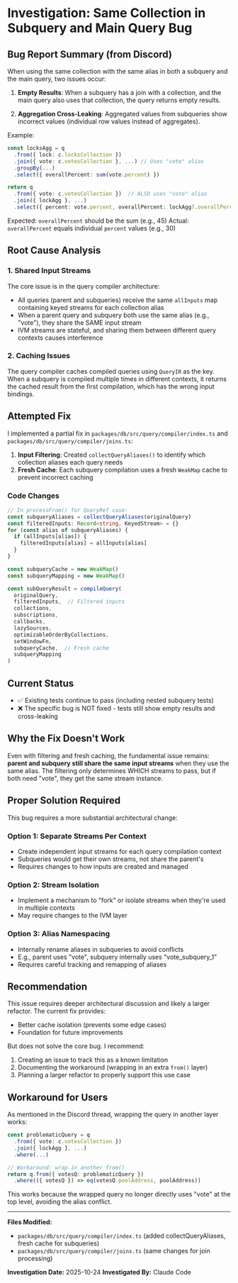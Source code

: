 # Investigation: Same Collection in Subquery and Main Query Bug

## Bug Report Summary (from Discord)

When using the same collection with the same alias in both a subquery and the main query, two issues occur:

1. **Empty Results**: When a subquery has a join with a collection, and the main query also uses that collection, the query returns empty results.

2. **Aggregation Cross-Leaking**: Aggregated values from subqueries show incorrect values (individual row values instead of aggregates).

Example:
```typescript
const locksAgg = q
  .from({ lock: c.locksCollection })
  .join({ vote: c.votesCollection }, ...) // Uses "vote" alias
  .groupBy(...)
  .select({ overallPercent: sum(vote.percent) })

return q
  .from({ vote: c.votesCollection })  // ALSO uses "vote" alias
  .join({ lockAgg }, ...)
  .select({ percent: vote.percent, overallPercent: lockAgg?.overallPercent })
```

Expected: `overallPercent` should be the sum (e.g., 45)
Actual: `overallPercent` equals individual `percent` values (e.g., 30)

## Root Cause Analysis

###  1. Shared Input Streams

The core issue is in the query compiler architecture:

- All queries (parent and subqueries) receive the same `allInputs` map containing keyed streams for each collection alias
- When a parent query and subquery both use the same alias (e.g., "vote"), they share the SAME input stream
- IVM streams are stateful, and sharing them between different query contexts causes interference

### 2. Caching Issues

The query compiler caches compiled queries using `QueryIR` as the key. When a subquery is compiled multiple times in different contexts, it returns the cached result from the first compilation, which has the wrong input bindings.

## Attempted Fix

I implemented a partial fix in `packages/db/src/query/compiler/index.ts` and `packages/db/src/query/compiler/joins.ts`:

1. **Input Filtering**: Created `collectQueryAliases()` to identify which collection aliases each query needs
2. **Fresh Cache**: Each subquery compilation uses a fresh `WeakMap` cache to prevent incorrect caching

### Code Changes

```typescript
// In processFrom() for QueryRef case:
const subqueryAliases = collectQueryAliases(originalQuery)
const filteredInputs: Record<string, KeyedStream> = {}
for (const alias of subqueryAliases) {
  if (allInputs[alias]) {
    filteredInputs[alias] = allInputs[alias]
  }
}

const subqueryCache = new WeakMap()
const subqueryMapping = new WeakMap()

const subQueryResult = compileQuery(
  originalQuery,
  filteredInputs,  // Filtered inputs
  collections,
  subscriptions,
  callbacks,
  lazySources,
  optimizableOrderByCollections,
  setWindowFn,
  subqueryCache,  // Fresh cache
  subqueryMapping
)
```

## Current Status

- ✅ Existing tests continue to pass (including nested subquery tests)
- ❌ The specific bug is NOT fixed - tests still show empty results and cross-leaking

## Why the Fix Doesn't Work

Even with filtering and fresh caching, the fundamental issue remains: **parent and subquery still share the same input streams** when they use the same alias. The filtering only determines WHICH streams to pass, but if both need "vote", they get the same stream instance.

## Proper Solution Required

This bug requires a more substantial architectural change:

### Option 1: Separate Streams Per Context
- Create independent input streams for each query compilation context
- Subqueries would get their own streams, not share the parent's
- Requires changes to how inputs are created and managed

### Option 2: Stream Isolation
- Implement a mechanism to "fork" or isolate streams when they're used in multiple contexts
- May require changes to the IVM layer

### Option 3: Alias Namespacing
- Internally rename aliases in subqueries to avoid conflicts
- E.g., parent uses "vote", subquery internally uses "vote_subquery_1"
- Requires careful tracking and remapping of aliases

## Recommendation

This issue requires deeper architectural discussion and likely a larger refactor. The current fix provides:
- Better cache isolation (prevents some edge cases)
- Foundation for future improvements

But does not solve the core bug. I recommend:

1. Creating an issue to track this as a known limitation
2. Documenting the workaround (wrapping in an extra `from()` layer)
3. Planning a larger refactor to properly support this use case

## Workaround for Users

As mentioned in the Discord thread, wrapping the query in another layer works:

```typescript
const problematicQuery = q
  .from({ vote: c.votesCollection })
  .join({ lockAgg }, ...)
  .where(...)

// Workaround: wrap in another from()
return q.from({ votesQ: problematicQuery })
  .where(({ votesQ }) => eq(votesQ.poolAddress, poolAddress))
```

This works because the wrapped query no longer directly uses "vote" at the top level, avoiding the alias conflict.

---

**Files Modified:**
- `packages/db/src/query/compiler/index.ts` (added collectQueryAliases, fresh cache for subqueries)
- `packages/db/src/query/compiler/joins.ts` (same changes for join processing)

**Investigation Date:** 2025-10-24
**Investigated By:** Claude Code
